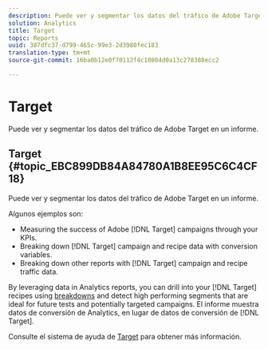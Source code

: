 ```yaml
---
description: Puede ver y segmentar los datos del tráfico de Adobe Target en un informe.
solution: Analytics
title: Target
topic: Reports
uuid: 387dfc37-d799-465c-99e3-2d3980fec183
translation-type: tm+mt
source-git-commit: 16ba0b12e0f70112f4c10804d0a13c278388ecc2

---
```



# Target

Puede ver y segmentar los datos del tráfico de Adobe Target en un informe.

## Target {#topic_EBC899DB84A84780A1B8EE95C6C4CF18}

Puede ver y segmentar los datos del tráfico de Adobe Target en un informe.

Algunos ejemplos son:

* Measuring the success of Adobe [!DNL Target] campaigns through your KPIs.
* Breaking down [!DNL Target] campaign and recipe data with conversion variables.
* Breaking down other reports with [!DNL Target] campaign and recipe traffic data.

By leveraging data in Analytics reports, you can drill into your [!DNL Target] recipes using [breakdowns](/help/analyze/reports-analytics/reports-customize/breakdowns.md) and detect high performing segments that are ideal for future tests and potentially targeted campaigns. El informe muestra datos de conversión de Analytics, en lugar de datos de conversión de [!DNL Target].

Consulte el sistema de ayuda de [Target](https://help.testandtarget.omniture.com/) para obtener más información.
